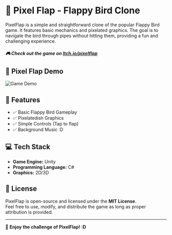# 📝 Pixel Flap - Flappy Bird Clone

PixelFlap is a simple and straightforward clone of the popular Flappy Bird game. It features basic mechanics and pixelated graphics. The goal is to navigate the bird through pipes without hitting them, providing a fun and challenging experience.

#### ***🎮 Check out the game on [Itch.io/pixelflap](https://drunxfish.itch.io/pixelflap)***

## 📸 Pixel Flap Demo
![Game Demo](PixelFlap/Assets/Images/pixelflap.gif)


## 🔹 Features
- ✅ Basic Flappy Bird Gameplay  
- ✅ Pixelatedish Graphics  
- ✅ Simple Controls (Tap to flap)  
- ✅ Background Music :D

## 💻 Tech Stack
- **Game Engine:** Unity  
- **Programming Language:** C#  
- **Graphics:** 2D/3D

## 📜 License  
PixelFlap is open-source and licensed under the **MIT License**.  
Feel free to use, modify, and distribute the game as long as proper attribution is provided.

---

🚀 **Enjoy the challenge of PixelFlap! :D**
